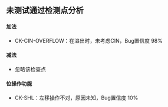 
## 未测试通过检测点分析

<FG-SIMPLE>

#### 加法 <FC-ADD>
- <CK-CIN-OVERFLOW> CK-CIN-OVERFLOW：在溢出时，未考虑CIN，Bug置信度 98% <BUG-RATE-98>

#### 减法  <FC-SUB>
- <CK-UN-COVERED> 忽略该检查点 <BUG-RATE-0>

<FG-HARD>

#### 位操作功能 <FC-BITOP>
- <CK-SHL> CK-SHL：左移操作不对，原因未知，Bug置信度 10% <BUG-RATE-98>
